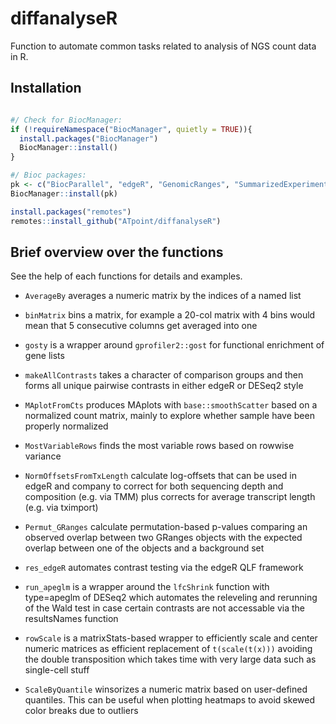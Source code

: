 # diffanalyseR

Function to automate common tasks related to analysis of NGS count data in R.

## Installation

```r

#/ Check for BiocManager:
if (!requireNamespace("BiocManager", quietly = TRUE)){
  install.packages("BiocManager")
  BiocManager::install()
}

#/ Bioc packages:
pk <- c("BiocParallel", "edgeR", "GenomicRanges", "SummarizedExperiments")
BiocManager::install(pk)

install.packages("remotes")
remotes::install_github("ATpoint/diffanalyseR")

```

## Brief overview over the functions

See the help of each functions for details and examples.  

- `AverageBy` averages a numeric matrix by the indices of a named list  

- `binMatrix` bins a matrix, for example a 20-col matrix with 4 bins would mean that 5 consecutive columns get averaged into one  

- `gosty` is a wrapper around `gprofiler2::gost` for functional enrichment of gene lists  

- `makeAllContrasts` takes a character of comparison groups and then forms all unique pairwise contrasts in either edgeR or DESeq2 style  

- `MAplotFromCts` produces MAplots with `base::smoothScatter` based on a normalized count matrix, mainly to explore whether sample have been properly normalized  

- `MostVariableRows` finds the most variable rows based on rowwise variance  

- `NormOffsetsFromTxLength` calculate log-offsets that can be used in edgeR and company to correct for both sequencing depth and composition (e.g. via TMM) plus corrects for average transcript length (e.g. via tximport)  

- `Permut_GRanges` calculate permutation-based p-values comparing an observed overlap between two GRanges objects with the expected overlap between one of the objects and a background set  

- `res_edgeR` automates contrast testing via the edgeR QLF framework  

- `run_apeglm` is a wrapper around the `lfcShrink` function with type=apeglm of DESeq2 which automates the releveling and rerunning of the Wald test in case certain contrasts are not accessable
via the resultsNames function  

- `rowScale` is a matrixStats-based wrapper to efficiently scale and center numeric matrices as efficient replacement of `t(scale(t(x)))` avoiding the double transposition which takes time with very large data such as single-cell stuff   

- `ScaleByQuantile` winsorizes a numeric matrix based on user-defined quantiles. This can be useful when plotting heatmaps to avoid skewed color breaks due to outliers  